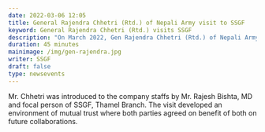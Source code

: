 ```yaml
---
date: 2022-03-06 12:05
title: General Rajendra Chhetri (Rtd.) of Nepali Army visit to SSGF
keyword: General Rajendra Chhetri (Rtd.) visits SSGF
description: "On March 2022, Gen Rajendra Chhetri (Rtd.) of Nepali Army visited SSGF. "
duration: 45 minutes
mainimage: /img/gen-rajendra.jpg
writer: SSGF
draft: false
type: newsevents
---
```

Mr. Chhetri was introduced to the company staffs by Mr. Rajesh Bishta, MD and focal person of SSGF, Thamel Branch. The visit developed an environment of mutual trust where both parties agreed on benefit of both on future collaborations.